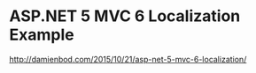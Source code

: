 # ASP.NET 5 MVC 6 Localization Example

http://damienbod.com/2015/10/21/asp-net-5-mvc-6-localization/
